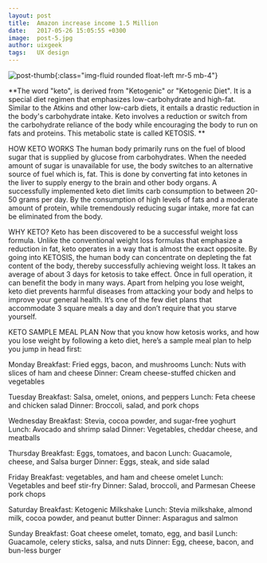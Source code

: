 ```yaml
---
layout: post
title:  Amazon increase income 1.5 Million
date:   2017-05-26 15:05:55 +0300
image:  post-5.jpg
author: uixgeek
tags:   UX design
---
```

![post-thumb]({{site.baseurl}}/assets/images/blog/post-1.jpg){:class="img-fluid rounded float-left mr-5 mb-4"}

**The word "keto", is derived from "Ketogenic" or "Ketogenic Diet". It is a special diet regimen that emphasizes low-carbohydrate and high-fat. 
Similar to the Atkins and other low-carb diets, it entails a drastic reduction in the body's carbohydrate intake. Keto involves a reduction or switch from the carbohydrate reliance of the body while encouraging the body to run on fats and proteins. This metabolic state is called KETOSIS.
**

HOW KETO WORKS 
The human body primarily runs on the fuel of blood sugar that is supplied by glucose from carbohydrates. When the needed amount of sugar is unavailable for use, the body switches to an alternative source of fuel which is, fat. This is done by converting fat into ketones in the liver to supply energy to the brain and other body organs. 
A successfully implemented keto diet limits carb consumption to between 20-50 grams per day.
By the consumption of high levels of fats and a moderate amount of protein, while tremendously reducing sugar intake, more fat can be eliminated from the body. 

WHY KETO? 
Keto has been discovered to be a successful weight loss formula. Unlike the conventional weight loss formulas that emphasize a reduction in fat, keto operates in a way that is almost the exact opposite. 
By going into KETOSIS, the human body can concentrate on depleting the fat content of the body, thereby successfully achieving weight loss. 
It takes an average of about 3 days for ketosis to take effect. Once in full operation, it can benefit the body in many ways. Apart from helping you lose weight, keto diet prevents harmful diseases from attacking your body and helps to improve your general health.
It’s one of the few diet plans that accommodate 3 square meals a day and don’t require that you starve yourself.

KETO SAMPLE MEAL PLAN
Now that you know how ketosis works, and how you lose weight by following a keto diet, here’s a sample meal plan to help you jump in head first:

Monday
Breakfast: Fried eggs, bacon, and mushrooms
Lunch: Nuts with slices of ham and cheese
Dinner: Cream cheese-stuffed chicken and vegetables

Tuesday
Breakfast: Salsa, omelet, onions, and peppers
Lunch: Feta cheese and chicken salad
Dinner: Broccoli, salad, and pork chops

Wednesday
Breakfast: Stevia, cocoa powder, and sugar-free yoghurt
Lunch: Avocado and shrimp salad
Dinner: Vegetables, cheddar cheese, and meatballs


Thursday
Breakfast: Eggs, tomatoes, and bacon
Lunch: Guacamole, cheese, and Salsa burger
Dinner: Eggs, steak, and side salad


Friday
Breakfast: vegetables, and ham and cheese omelet
Lunch: Vegetables and beef stir-fry
Dinner: Salad, broccoli, and Parmesan Cheese pork chops


Saturday
Breakfast: Ketogenic Milkshake
Lunch: Stevia milkshake, almond milk, cocoa powder, and peanut butter
Dinner: Asparagus and salmon


Sunday
Breakfast: Goat cheese omelet, tomato, egg, and basil
Lunch: Guacamole, celery sticks, salsa, and nuts
Dinner: Egg, cheese, bacon, and bun-less burger

